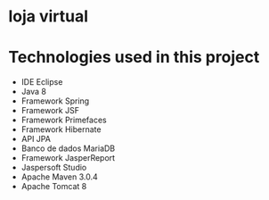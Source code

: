 # loja virtual


# Technologies used in this project

* IDE Eclipse
* Java 8
* Framework Spring
* Framework JSF
* Framework Primefaces
* Framework Hibernate 
* API JPA
* Banco de dados MariaDB
* Framework JasperReport	  	 
* Jaspersoft Studio
* Apache Maven 3.0.4
* Apache Tomcat 8